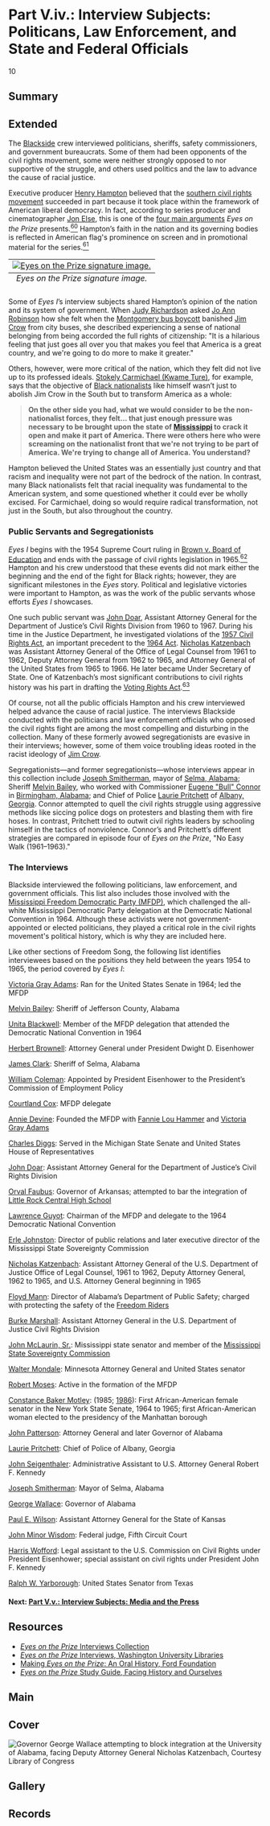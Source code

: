 # Part V.iv.: Interview Subjects: Politicans, Law Enforcement, and State and Federal Officials

10

## Summary

## Extended

The [Blackside](/2-making-television-history#Blackside) crew interviewed politicians, sheriffs, safety commissioners, and government bureaucrats. Some of them had been opponents of the civil rights movement, some were neither strongly opposed to nor supportive of the struggle, and others used politics and the law to advance the cause of racial justice. 

Executive producer [Henry Hampton](/exhibits/eotp/2-making-television-history#HenryHampton) believed that the [southern civil rights movement](https://americanarchive.org/exhibits/civil-rights) succeeded in part because it took place within the framework of American liberal democracy. In fact, according to series producer and cinematographer [Jon Else](/2-making-television-history#JonElse), this is one of the [four main arguments](/2-making-television-history#Arguments) *Eyes on the Prize* presents.[<sup>60</sup>](/exhibits/eotp/notes#60) Hampton’s faith in the nation and its governing bodies is reflected in American flag's prominence on screen and in promotional material for the series.[<sup>61</sup>](/exhibits/eotp/notes#61)

<table class="exhibit-image">
<caption align="bottom" class="exhibit-caption"><em>Eyes on the Prize signature image.</caption>
<tr><td><a href="https://s3.amazonaws.com/americanarchive.org/exhibits/eotp_promo_image.jpg" target="_blank"><img src="https://s3.amazonaws.com/americanarchive.org/exhibits/eotp_promo_image.jpg" alt="Eyes on the Prize signature image."/></a></td></tr>
</table>

Some of *Eyes I*’s interview subjects shared Hampton’s opinion of the nation and its system of government. When [Judy Richardson](/2-making-television-history#JudyRichardson) asked [Jo Ann Robinson](https://americanarchive.org/catalog/cpb-aacip-151-wh2d796b02?start=1505.79&end=1551.67http://americanarchive.org/catalog/cpb-aacip_151-wh2d796b02#at_1508_s) how she felt when the [Montgomery bus boycott](https://kinginstitute.stanford.edu/liberation-curriculum/create-your-own-classroom-activity/montgomery-bus-boycott) banished [Jim Crow](https://www.pbs.org/wgbh/americanexperience/features/freedom-riders-jim-crow-laws/) from city buses, she described experiencing a sense of national belonging from being accorded the full rights of citizenship: "It is a hilarious feeling that just goes all over you that makes you feel that America is a great country, and we're going to do more to make it greater."

Others, however, were more critical of the nation, which they felt did not live up to its professed ideals. [Stokely Carmichael (Kwame Ture)](https://americanarchive.org/catalog/cpb-aacip-151-7659c6sr1g?start=1319.25&end=1351.55), for example, says that the objective of [Black nationalists](https://kinginstitute.stanford.edu/encyclopedia/black-nationalism) like himself wasn’t just to abolish Jim Crow in the South but to transform America as a whole:

>**On the other side you had, what we would consider to be the non-nationalist forces, they felt… that just enough pressure was necessary to be brought upon the state of [Mississippi](https://civilrightstrail.com/state/mississippi/) to crack it open and make it part of America. There were others here who were screaming on the nationalist front that we're not trying to be part of America. We're trying to change all of America. You understand?** 

Hampton believed the United States was an essentially just country and that racism and inequality were not part of the bedrock of the nation. In contrast, many Black nationalists felt that racial inequality was fundamental to the American system, and some questioned whether it could ever be wholly excised. For Carmichael, doing so would require radical transformation, not just in the South, but also throughout the country.

### Public Servants and Segregationists

*Eyes I* begins with the 1954 Supreme Court ruling in [Brown v. Board of Education](https://www.oyez.org/cases/1940-1955/347us483) and ends with the passage of civil rights legislation in 1965.[<sup>62</sup>](/exhibits/eotp/notes#62) Hampton and his crew understood that these events did not mark either the beginning and the end of the fight for Black rights; however, they are significant milestones in the *Eyes* story. Political and legislative victories were important to Hampton, as was the work of the public servants whose efforts *Eyes I* showcases.  

One such public servant was [John Doar](https://americanarchive.org/catalog/cpb-aacip_151-dr2p55f743), Assistant Attorney General for the Department of Justice’s Civil Rights Division from 1960 to 1967. During his time in the Justice Department, he investigated violations of the [1957 Civil Rights Act](https://www.eisenhowerlibrary.gov/research/online-documents/civil-rights-act-1957), an important precedent to the [1964 Act](https://www.ourdocuments.gov/doc.php?flash=false&doc=97). [Nicholas Katzenbach](https://americanarchive.org/catalog/cpb-aacip_151-dn3zs2m30f) was Assistant Attorney General of the Office of Legal Counsel from 1961 to 1962, Deputy Attorney General from 1962 to 1965, and Attorney General of the United States from 1965 to 1966. He later became Under Secretary of State. One of Katzenbach’s most significant contributions to civil rights history was his part in drafting the [Voting Rights Act](https://www.ourdocuments.gov/doc.php?flash=false&doc=100).[<sup>63</sup>](/exhibits/eotp/notes#63)

Of course, not all the public officials Hampton and his crew interviewed helped advance the cause of racial justice. The interviews Blackside conducted with the politicians and law enforcement officials who opposed the civil rights fight are among the most compelling and disturbing in the collection. Many of these formerly avowed segregationists are evasive in their interviews; however, some of them voice troubling ideas rooted in the racist ideology of [Jim Crow](https://www.pbs.org/wgbh/americanexperience/features/freedom-riders-jim-crow-laws/). 

Segregationists—and former segregationists—whose interviews appear in this collection include [Joseph Smitherman](https://americanarchive.org/catalog/cpb-aacip_151-m03xs5k88f), mayor of [Selma, Alabama](https://civilrightstrail.com/destination/selma/); Sheriff [Melvin Bailey](https://americanarchive.org/catalog/cpb-aacip_151-4f1mg7gg86), who worked with Commissioner [Eugene "Bull" Connor](https://kinginstitute.stanford.edu/encyclopedia/connor-theophilus-eugene-bull) in [Birmingham, Alabama](https://civilrightstrail.com/destination/birmingham/); and Chief of Police [Laurie Pritchett](https://americanarchive.org/catalog/cpb-aacip_151-sq8qb9w27j) of [Albany, Georgia](https://civilrightstrail.com/destination/albany/). Connor attempted to quell the civil rights struggle using aggressive methods like siccing police dogs on protesters and blasting them with fire hoses. In contrast, Pritchett tried to outwit civil rights leaders by schooling himself in the tactics of nonviolence. Connor’s and Pritchett’s different strategies are compared in episode four of *Eyes on the Prize*, "No Easy Walk (1961–1963)." 

### The Interviews

Blackside interviewed the following politicians, law enforcement, and government officials. This list also includes those involved with the [Mississippi Freedom Democratic Party (MFDP)](https://snccdigital.org/inside-sncc/alliances-relationships/mfdp/), which challenged the all-white Mississippi Democratic Party delegation at the Democratic National Convention in 1964. Although these activists were not government-appointed or elected politicians, they played a critical role in the civil rights movement's political history, which is why they are included here.

Like other sections of Freedom Song, the following list identifies interviewees based on the positions they held between the years 1954 to 1965, the period covered by *Eyes I*:

[Victoria Gray Adams](https://americanarchive.org/catalog/cpb-aacip_151-rf5k931t3g): Ran for the United States Senate in 1964; led the MFDP

[Melvin Bailey](https://americanarchive.org/catalog/cpb-aacip_151-4f1mg7gg86): Sheriff of Jefferson County, Alabama 

[Unita Blackwell](https://americanarchive.org/catalog/cpb-aacip_151-0r9m32nw0m): Member of the MFDP delegation that attended the Democratic National Convention in 1964 

[Herbert Brownell](https://americanarchive.org/catalog/cpb-aacip_151-mg7fq9r17b): Attorney General under President Dwight D. Eisenhower

[James Clark](https://americanarchive.org/catalog/cpb-aacip_151-q814m92882): Sheriff of Selma, Alabama 

[William Coleman](https://americanarchive.org/catalog/cpb-aacip_151-fq9q23rr30): Appointed by President Eisenhower to the President’s Commission of Employment Policy

[Courtland Cox](https://americanarchive.org/catalog/cpb-aacip_151-9z9086402c): MFDP delegate

[Annie Devine](https://americanarchive.org/catalog/cpb-aacip_151-t14th8ch9f): Founded the MFDP with [Fannie Lou Hammer](https://www.blackpast.org/african-american-history/hamer-fannie-lou-1917-1977/) and [Victoria Gray Adams](https://americanarchive.org/catalog/cpb-aacip_151-rf5k931t3g)

[Charles Diggs](https://americanarchive.org/catalog/cpb-aacip_151-p843r0qr6v): Served in the Michigan State Senate and United States House of Representatives

[John Doar](https://americanarchive.org/catalog/cpb-aacip_151-dr2p55f743): Assistant Attorney General for the Department of Justice’s Civil Rights Division

[Orval Faubus](https://americanarchive.org/catalog/cpb-aacip_151-0k26970k16): Governor of Arkansas; attempted to bar the integration of [Little Rock Central High School](https://civilrightstrail.com/attraction/little-rock-central-high-school-national-historic-site/) 

[Lawrence Guyot](https://americanarchive.org/catalog/cpb-aacip_151-zk55d8ph2n): Chairman of the MFDP and delegate to the 1964 Democratic National Convention

[Erle Johnston](https://americanarchive.org/catalog/cpb-aacip_151-sx6445jc50): Director of public relations and later executive director of the Mississippi State Sovereignty Commission

[Nicholas Katzenbach](https://americanarchive.org/catalog/cpb-aacip_151-dn3zs2m30f): Assistant Attorney General of the U.S. Department of Justice Office of Legal Counsel, 1961 to 1962, Deputy Attorney General, 1962 to 1965, and U.S. Attorney General beginning in 1965

[Floyd Mann](https://americanarchive.org/catalog/cpb-aacip_151-445h99016j): Director of Alabama’s Department of Public Safety; charged with protecting the safety of the [Freedom Riders](https://www.blackpast.org/african-american-history/freedom-rides-1961/)

[Burke Marshall](https://americanarchive.org/catalog/cpb-aacip_151-0g3gx45d8p): Assistant Attorney General in the U.S. Department of Justice Civil Rights Division

[John McLaurin, Sr.](https://americanarchive.org/catalog/cpb-aacip_151-vq2s46j393): Mississippi state senator and member of the [Mississippi State Sovereignty Commission](https://da.mdah.ms.gov/sovcom/) 

[Walter Mondale](https://americanarchive.org/catalog/cpb-aacip_151-m61bk17k5k): Minnesota Attorney General and United States senator

[Robert Moses](https://americanarchive.org/catalog/cpb-aacip_151-6w9668989m): Active in the formation of the MFDP

[Constance Baker Motley](https://americanarchive.org/catalog/cpb-aacip_151-3775t3gn95): (1985; [1986](https://americanarchive.org/catalog/cpb-aacip_151-zg6g15vc0r)): First African-American female senator in the New York State Senate, 1964 to 1965; first African-American woman elected to the presidency of the Manhattan borough

[John Patterson](https://americanarchive.org/catalog/cpb-aacip_151-2804x5550f): Attorney General and later Governor of Alabama

[Laurie Pritchett](https://americanarchive.org/catalog/cpb-aacip_151-sq8qb9w27j): Chief of Police of Albany, Georgia 

[John Seigenthaler](https://americanarchive.org/catalog/cpb-aacip_151-h707w68144): Administrative Assistant to U.S. Attorney General Robert F. Kennedy

[Joseph Smitherman](https://americanarchive.org/catalog/cpb-aacip_151-m03xs5k88f): Mayor of Selma, Alabama

[George Wallace](https://americanarchive.org/catalog/cpb-aacip_151-pr7mp4wh8k): Governor of Alabama

[Paul E. Wilson](https://americanarchive.org/catalog/cpb-aacip_151-x921c1vj22): Assistant Attorney General for the State of Kansas

[John Minor Wisdom](https://americanarchive.org/catalog/cpb-aacip_151-sn00z71x30): Federal judge, Fifth Circuit Court 

[Harris Wofford](https://americanarchive.org/catalog/cpb-aacip_151-nv9959d525): Legal assistant to the U.S. Commission on Civil Rights under President Eisenhower; special assistant on civil rights under President John F. Kennedy 

[Ralph W. Yarborough](https://americanarchive.org/catalog/cpb-aacip_151-j38kd1rd2f): United States Senator from Texas


#### Next: [Part V.v.: Interview Subjects: Media and the Press](/exhibits/eotp/5-5-media)

## Resources

- [*Eyes on the Prize* Interviews Collection](https://americanarchive.org/special_collections/eotp-i-interviews)
- [*Eyes on the Prize* Interviews, Washington University Libraries](http://digital.wustl.edu/eyesontheprize/)
- [Making *Eyes on the Prize*: An Oral History, Ford Foundation](https://www.fordfoundation.org/just-matters/ford-forum/making-eyes-on-the-prize-an-oral-history/)
- [*Eyes on the Prize* Study Guide, Facing History and Ourselves](https://www.facinghistory.org/books-borrowing/eyes-prize-americas-civil-rights-movement)

## Main

## Cover
  <img title="Cover Image" alt="Governor George Wallace attempting to block integration at the University of Alabama, facing Deputy Attorney General Nicholas Katzenbach, Courtesy Library of Congress" src="https://s3.amazonaws.com/americanarchive.org/exhibits/Wallace_Katzenbach_square.jpg">

## Gallery

## Records
